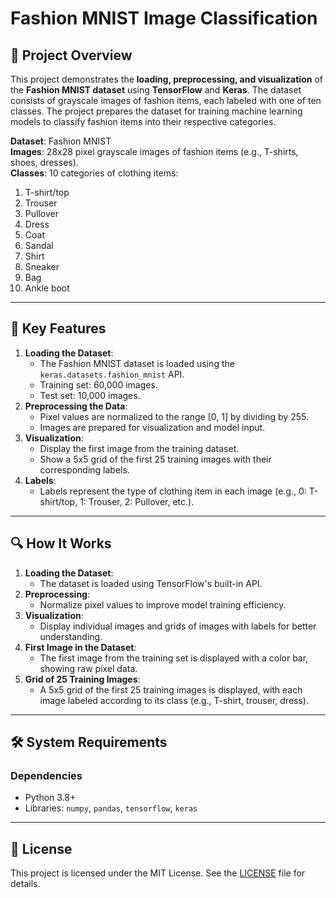 # Fashion MNIST Image Classification  

## 📌 Project Overview  
This project demonstrates the **loading, preprocessing, and visualization** of the **Fashion MNIST dataset** using **TensorFlow** and **Keras**. The dataset consists of grayscale images of fashion items, each labeled with one of ten classes. The project prepares the dataset for training machine learning models to classify fashion items into their respective categories.  

**Dataset**: Fashion MNIST  
**Images**: 28x28 pixel grayscale images of fashion items (e.g., T-shirts, shoes, dresses).  
**Classes**: 10 categories of clothing items:  
1. T-shirt/top  
2. Trouser  
3. Pullover  
4. Dress  
5. Coat  
6. Sandal  
7. Shirt  
8. Sneaker  
9. Bag  
10. Ankle boot  

---

## 🚀 Key Features  
1. **Loading the Dataset**:  
   - The Fashion MNIST dataset is loaded using the `keras.datasets.fashion_mnist` API.  
   - Training set: 60,000 images.  
   - Test set: 10,000 images.  
2. **Preprocessing the Data**:  
   - Pixel values are normalized to the range [0, 1] by dividing by 255.  
   - Images are prepared for visualization and model input.  
3. **Visualization**:  
   - Display the first image from the training dataset.  
   - Show a 5x5 grid of the first 25 training images with their corresponding labels.  
4. **Labels**:  
   - Labels represent the type of clothing item in each image (e.g., 0: T-shirt/top, 1: Trouser, 2: Pullover, etc.).  

---

## 🔍 How It Works  
1. **Loading the Dataset**:  
   - The dataset is loaded using TensorFlow's built-in API.  
2. **Preprocessing**:  
   - Normalize pixel values to improve model training efficiency.  
3. **Visualization**:  
   - Display individual images and grids of images with labels for better understanding.
4. **First Image in the Dataset**:  
   - The first image from the training set is displayed with a color bar, showing raw pixel data.  
5. **Grid of 25 Training Images**:  
   - A 5x5 grid of the first 25 training images is displayed, with each image labeled according to its class (e.g., T-shirt, trouser, dress).  

---

## 🛠 System Requirements 
### Dependencies  
- Python 3.8+  
- Libraries: `numpy`, `pandas`, `tensorflow`, `keras`

---

## 📄 License  
This project is licensed under the MIT License. See the [LICENSE](LICENSE) file for details.  

